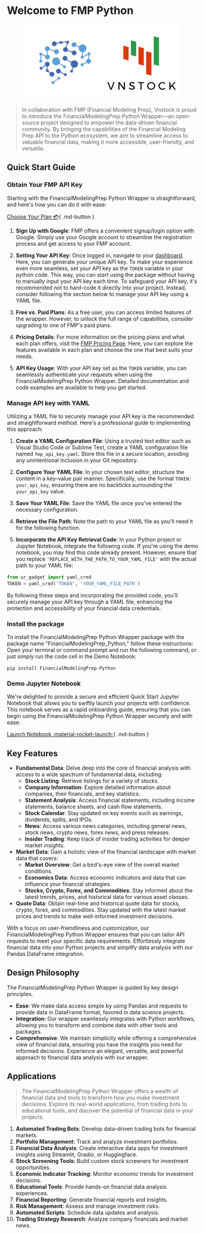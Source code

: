 # Welcome to FMP Python

<div id="logo" align="center">
    <img src="./assets/fmp_logo.png" alt= "logo"/>
    <img src = "./assets/vnstock_logo_color.png" alt="vnstock_logo"/>
</div>

> In collaboration with FMP (Financial Modeling Prep), Vnstock is proud to introduce the FinancialModelingPrep Python Wrapper—an open-source project designed to empower the data-driven financial community. By bringing the capabilities of the Financial Modeling Prep API to the Python ecosystem, we aim to streamline access to valuable financial data, making it more accessible, user-friendly, and versatile.

## Quick Start Guide
### Obtain Your FMP API Key

Starting with the FinancialModelingPrep Python Wrapper is straightforward, and here's how you can do it with ease:

[Choose Your Plan :credit_card:](https://site.financialmodelingprep.com/developer/docs/pricing?utm_source=thinhvu&utm_medium=FMP_Python_Package_Docs){ .md-button }

1. **Sign Up with Google**: FMP offers a convenient signup/login option with Google. Simply use your Google account to streamline the registration process and get access to your FMP account.
    
2. **Setting Your API Key**: Once logged in, navigate to your [dashboard](https://site.financialmodelingprep.com/developer/docs/dashboard). Here, you can generate your unique API key. To make your experience even more seamless, set your API key as the `TOKEN` variable in your python code. This way, you can start using the package without having to manually input your API key each time. 
To safeguard your API key, it's recommended not to hard-code it directly into your project. Instead, consider following the section below to manage your API key using a YAML file.
    
3. **Free vs. Paid Plans**: As a free user, you can access limited features of the wrapper. However, to unlock the full range of capabilities, consider upgrading to one of FMP's paid plans.
    
4. **Pricing Details**: For more information on the pricing plans and what each plan offers, visit the [FMP Pricing Page](https://site.financialmodelingprep.com/developer/docs/pricing?utm_source=thinhvu&utm_medium=FMP_Python_Package_Docs). Here, you can explore the features available in each plan and choose the one that best suits your needs.
    
5. **API Key Usage**: With your API key set as the `TOKEN` variable, you can seamlessly authenticate your requests when using the FinancialModelingPrep Python Wrapper. Detailed documentation and code examples are available to help you get started.

### Manage API key with YAML
Utilizing a YAML file to securely manage your API key is the recommended and straightforward method. Here's a professional guide to implementing this approach:

1. **Create a YAML Configuration File**: Using a trusted text editor such as Visual Studio Code or Sublime Text, create a YAML configuration file named `fmp_api_key.yaml`. Store this file in a secure location, avoiding any unintentional inclusion in your Git repository.
    
2. **Configure Your YAML File**: In your chosen text editor, structure the content in a key-value pair manner. Specifically, use the format `TOKEN: your_api_key`, ensuring there are no backticks surrounding the `your_api_key` value.
    
3. **Save Your YAML File**: Save the YAML file once you've entered the necessary configuration.
    
4. **Retrieve the File Path**: Note the path to your YAML file as you'll need it for the following function.
    
5. **Incorporate the API Key Retrieval Code**: In your Python project or Jupyter Notebook, integrate the following code. If you're using the demo notebook, you may find this code already present. However, ensure that you replace `'REPLACE_WITH_THE_PATH_TO_YOUR_YAML_FILE'` with the actual path to your YAML file:

```python
from ur_gadget import yaml_cred
TOKEN = yaml_cred('TOKEN', 'YOUR_YAML_FILE_PATH')
```

By following these steps and incorporating the provided code, you'll securely manage your API key through a YAML file, enhancing the protection and accessibility of your financial data credentials.

### Install the package

To install the FinancialModelingPrep Python Wrapper package with the package name "FinancialModelingPrep_Python," follow these instructions:
Open your terminal or command prompt and run the following command, or just simply run the code cell in the Demo Notebook:

```
pip install FinancialModelingPrep-Python
```

### Demo Jupyter Notebook

We're delighted to provide a secure and efficient Quick Start Jupyter Notebook that allows you to swiftly launch your projects with confidence. This notebook serves as a rapid onboarding guide, ensuring that you can begin using the FinancialModelingPrep Python Wrapper securely and with ease.


[Launch Notebook :material-rocket-launch:](#){ .md-button }

## Key Features

- **Fundamental Data**: Delve deep into the core of financial analysis with access to a wide spectrum of fundamental data, including:
    - **Stock Listing**: Retrieve listings for a variety of stocks.
    - **Company Information**: Explore detailed information about companies, their financials, and key statistics.
    - **Statement Analysis**: Access financial statements, including income statements, balance sheets, and cash flow statements.
    - **Stock Calendar**: Stay updated on key events such as earnings, dividends, splits, and IPOs.
    - **News**: Access various news categories, including general news, stock news, crypto news, forex news, and press releases.
    - **Insider Trading**: Keep track of insider trading activities for deeper market insights.
- **Market Data**: Gain a holistic view of the financial landscape with market data that covers:
    - **Market Overview**: Get a bird's-eye view of the overall market conditions.
    - **Economics Data**: Access economic indicators and data that can influence your financial strategies.
    - **Stocks, Crypto, Forex, and Commodities**: Stay informed about the latest trends, prices, and historical data for various asset classes.
- **Quote Data**: Obtain real-time and historical quote data for stocks, crypto, forex, and commodities. Stay updated with the latest market prices and trends to make well-informed investment decisions.

With a focus on user-friendliness and customization, our FinancialModelingPrep Python Wrapper ensures that you can tailor API requests to meet your specific data requirements. Effortlessly integrate financial data into your Python projects and simplify data analysis with our Pandas DataFrame integration.

## Design Philosophy

The FinancialModelingPrep Python Wrapper is guided by key design principles.

- **Ease**: We make data access simple by using Pandas and requests to provide data in DataFrame format, favored in data science projects.
- **Integration**: Our wrapper seamlessly integrates with Python workflows, allowing you to transform and combine data with other tools and packages.
- **Comprehensive**: We maintain simplicity while offering a comprehensive view of financial data, ensuring you have the insights you need for informed decisions.
Experience an elegant, versatile, and powerful approach to financial data analysis with our wrapper.


## Applications

> The FinancialModelingPrep Python Wrapper offers a wealth of financial data and tools to transform how you make investment decisions. Explore its real-world applications, from trading bots to educational tools, and discover the potential of financial data in your projects.

1. **Automated Trading Bots**: Develop data-driven trading bots for financial markets.
2. **Portfolio Management**: Track and analyze investment portfolios.
3. **Financial Data Analysis**: Create interactive data apps for investment insights using Streamlit, Gradio, or Huggingface.
4. **Stock Screening Tools**: Build custom stock screeners for investment opportunities.
5. **Economic Indicator Tracking**: Monitor economic trends for investment decisions.
6. **Educational Tools**: Provide hands-on financial data analysis experiences.
7. **Financial Reporting**: Generate financial reports and insights.
8. **Risk Management**: Assess and manage investment risks.
9. **Automated Scripts**: Schedule data updates and analysis.
10. **Trading Strategy Research**: Analyze company financials and market news.
